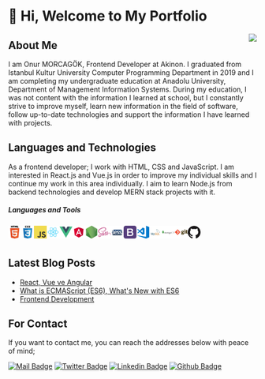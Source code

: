 # 👋 Hi, Welcome to My Portfolio

<img align='right' src="https://github-readme-stats.vercel.app/api?username=onurmorcagok&show_icons=true&theme=dark">

## About Me
I am Onur MORCAGÖK, Frontend Developer at Akinon. I graduated from Istanbul Kultur University Computer Programming Department in 2019 and I am completing my undergraduate education at Anadolu University, Department of Management Information Systems. During my education, I was not content with the information I learned at school, but I constantly strive to improve myself, learn new information in the field of software, follow up-to-date technologies and support the information I have learned with projects.  

## Languages and Technologies
As a frontend developer; I work with HTML, CSS and JavaScript. I am interested in React.js and Vue.js in order to improve my individual skills and I continue my work in this area individually. I aim to learn Node.js from backend technologies and develop MERN stack projects with it.
  
<h5>Languages and Tools</h5>

<img align="left" alt="HTML5" width="26px" src="https://raw.githubusercontent.com/github/explore/80688e429a7d4ef2fca1e82350fe8e3517d3494d/topics/html/html.png" />
<img align="left" alt="CSS3" width="26px" src="https://raw.githubusercontent.com/github/explore/80688e429a7d4ef2fca1e82350fe8e3517d3494d/topics/css/css.png" />
<img align="left" alt="JavaScript" width="26px" src="https://raw.githubusercontent.com/github/explore/80688e429a7d4ef2fca1e82350fe8e3517d3494d/topics/javascript/javascript.png" />
<img align="left" alt="React" width="26px" src="https://raw.githubusercontent.com/github/explore/80688e429a7d4ef2fca1e82350fe8e3517d3494d/topics/react/react.png" />
<img align="left" alt="Vue" width="26px" src="https://raw.githubusercontent.com/github/explore/80688e429a7d4ef2fca1e82350fe8e3517d3494d/topics/vue/vue.png" />
<img align="left" alt="Angular" width="26px" src="https://raw.githubusercontent.com/github/explore/80688e429a7d4ef2fca1e82350fe8e3517d3494d/topics/angular/angular.png" />
<img align="left" alt="Node.js" width="26px" src="https://raw.githubusercontent.com/github/explore/80688e429a7d4ef2fca1e82350fe8e3517d3494d/topics/nodejs/nodejs.png" />
<img align="left" alt="Sass" width="26px" src="https://raw.githubusercontent.com/github/explore/80688e429a7d4ef2fca1e82350fe8e3517d3494d/topics/sass/sass.png" />
<img align="left" alt="Less" width="26px" src="https://raw.githubusercontent.com/github/explore/80688e429a7d4ef2fca1e82350fe8e3517d3494d/topics/less/less.png" />
<img align="left" alt="Bootstrap" width="26px" src="https://raw.githubusercontent.com/github/explore/80688e429a7d4ef2fca1e82350fe8e3517d3494d/topics/bootstrap/bootstrap.png" />
<img align="left" alt="Visual Studio Code" width="26px" src="https://raw.githubusercontent.com/github/explore/80688e429a7d4ef2fca1e82350fe8e3517d3494d/topics/visual-studio-code/visual-studio-code.png" />
<img align="left" alt="MySQL" width="26px" src="https://raw.githubusercontent.com/github/explore/80688e429a7d4ef2fca1e82350fe8e3517d3494d/topics/mysql/mysql.png" />
<img align="left" alt="MongoDB" width="26px" src="https://raw.githubusercontent.com/github/explore/80688e429a7d4ef2fca1e82350fe8e3517d3494d/topics/mongodb/mongodb.png" />
<img align="left" alt="Git" width="26px" src="https://raw.githubusercontent.com/github/explore/80688e429a7d4ef2fca1e82350fe8e3517d3494d/topics/git/git.png" />
<img align="left" alt="GitHub" width="26px" src="https://raw.githubusercontent.com/github/explore/78df643247d429f6cc873026c0622819ad797942/topics/github/github.png" /> <br><br>

## Latest Blog Posts

- [React, Vue ve Angular](https://medium.com/@onurmorcagok/react-vue-ve-angular-d0ed05a316f1)
- [What is ECMAScript (ES6), What's New with ES6](https://medium.com/@onurmorcagok/ecmascript-es6-nedir-es6-ile-gelen-yenilikler-69bd3b67d4c4)
- [Frontend Development](https://medium.com/@onurmorcagok/frontend-development-9f7a6a51794)

## For Contact

If you want to contact me, you can reach the addresses below with peace of mind;

[![Mail Badge](https://img.shields.io/badge/email-c14438?style=for-the-badge&logo=Gmail&logoColor=white&link=mailto:onurmorcagok@gmail.com)](mailto:onurmorcagok@gmail.com)
[![Twitter Badge](https://img.shields.io/badge/twitter-1DA1F2?style=for-the-badge&logo=twitter&logoColor=white)](https://twitter.com/OnurMorcagok)
[![Linkedin Badge](https://img.shields.io/badge/linkedin-%230077B5.svg?&style=for-the-badge&logo=linkedin&logoColor=white)](https://www.linkedin.com/in/onurmorcagok/)
[![Github Badge](https://img.shields.io/badge/github-333?style=for-the-badge&logo=github&logoColor=white)](https://github.com/onurmorcagok)  
